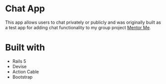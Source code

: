 # Chat App
This app allows users to chat privately or publicly and was originally built as a test app for adding chat functionality to my group project [Mentor Me](https://github.com/ddanskin/mentorship_app).

# Built with
* Rails 5
* Devise
* Action Cable
* Bootstrap



